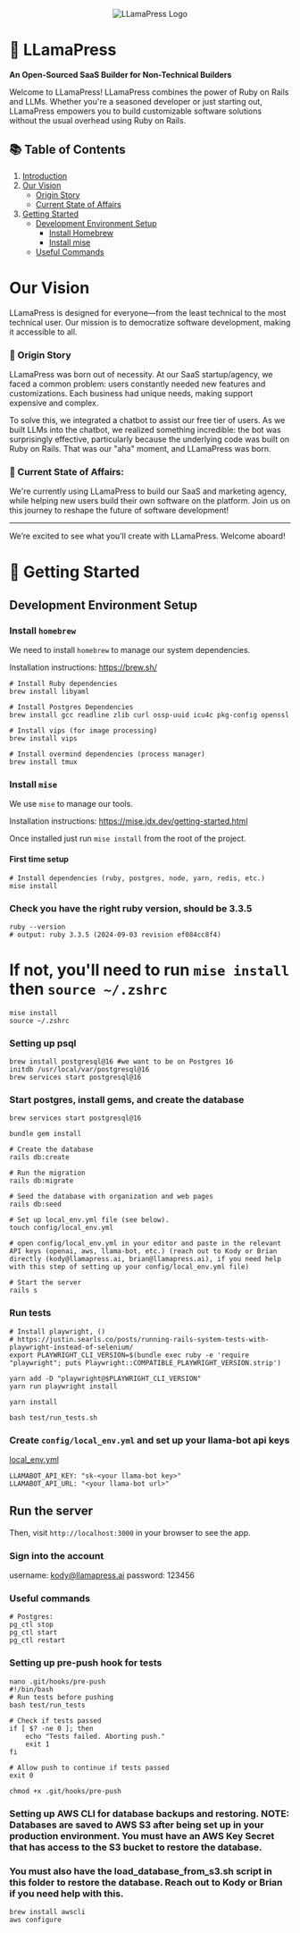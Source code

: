 <p align="center">
  <img src="https://service-jobs-images.s3.us-east-2.amazonaws.com/7rl98t1weu387r43il97h6ipk1l7" alt="LLamaPress Logo">
</p>

# 🦙 LLamaPress

**An Open-Sourced SaaS Builder for Non-Technical Builders**

Welcome to LLamaPress! LLamaPress combines the power of Ruby on Rails and LLMs. Whether you're a seasoned developer or just starting out, LLamaPress empowers you to build customizable software solutions without the usual overhead using Ruby on Rails.

## 📚 Table of Contents

1. [Introduction](#llamapress)
2. [Our Vision](#our-vision)
   - [Origin Story](#origin-story)
   - [Current State of Affairs](#current-state-of-affairs)
3. [Getting Started](#getting-started)
   - [Development Environment Setup](#development-environment-setup)
     - [Install Homebrew](#install-homebrew)
     - [Install mise](#install-mise)
   - [Useful Commands](#useful-commands)

# Our Vision

LLamaPress is designed for everyone—from the least technical to the most technical user. Our mission is to democratize software development, making it accessible to all.

### 🌱 Origin Story

LLamaPress was born out of necessity. At our SaaS startup/agency, we faced a common problem: users constantly needed new features and customizations. Each business had unique needs, making support expensive and complex.

To solve this, we integrated a chatbot to assist our free tier of users. As we built LLMs into the chatbot, we realized something incredible: the bot was surprisingly effective, particularly because the underlying code was built on Ruby on Rails. That was our "aha" moment, and LLamaPress was born.

### 🏁 Current State of Affairs:

We're currently using LLamaPress to build our SaaS and marketing agency, while helping new users build their own software on the platform. Join us on this journey to reshape the future of software development!

---

We’re excited to see what you’ll create with LLamaPress. Welcome aboard!

# 🚀 Getting Started

## Development Environment Setup

### Install `homebrew`

We need to install `homebrew` to manage our system dependencies.

Installation instructions: https://brew.sh/

```
# Install Ruby dependencies
brew install libyaml

# Install Postgres Dependencies
brew install gcc readline zlib curl ossp-uuid icu4c pkg-config openssl

# Install vips (for image processing)
brew install vips

# Install overmind dependencies (process manager)
brew install tmux
```

### Install `mise`

We use `mise` to manage our tools.

Installation instructions: https://mise.jdx.dev/getting-started.html

Once installed just run `mise install` from the root of the project.

#### First time setup

```
# Install dependencies (ruby, postgres, node, yarn, redis, etc.)
mise install
```

### Check you have the right ruby version, should be 3.3.5
```
ruby --version
# output: ruby 3.3.5 (2024-09-03 revision ef084cc8f4)
```

# If not, you'll need to run `mise install` then `source ~/.zshrc`
``` 
mise install
source ~/.zshrc
```

### Setting up psql

```
brew install postgresql@16 #we want to be on Postgres 16
initdb /usr/local/var/postgresql@16
brew services start postgresql@16
```


### Start postgres, install gems, and create the database
```
brew services start postgresql@16

bundle gem install 

# Create the database
rails db:create

# Run the migration
rails db:migrate

# Seed the database with organization and web pages
rails db:seed

# Set up local_env.yml file (see below). 
touch config/local_env.yml

# open config/local_env.yml in your editor and paste in the relevant API keys (openai, aws, llama-bot, etc.) (reach out to Kody or Brian directly (kody@llamapress.ai, brian@llamapress.ai), if you need help with this step of setting up your config/local_env.yml file)

# Start the server
rails s
```

### Run tests 
```
# Install playwright, () 
# https://justin.searls.co/posts/running-rails-system-tests-with-playwright-instead-of-selenium/
export PLAYWRIGHT_CLI_VERSION=$(bundle exec ruby -e 'require "playwright"; puts Playwright::COMPATIBLE_PLAYWRIGHT_VERSION.strip')

yarn add -D "playwright@$PLAYWRIGHT_CLI_VERSION"
yarn run playwright install

yarn install 

bash test/run_tests.sh
```

### Create `config/local_env.yml` and set up your llama-bot api keys
[local_env.yml](config/local_env.yml)
```
LLAMABOT_API_KEY: "sk-<your llama-bot key>"
LLAMABOT_API_URL: "<your llama-bot url>"
```

## Run the server
Then, visit `http://localhost:3000` in your browser to see the app.

### Sign into the account
username: kody@llamapress.ai
password: 123456

### Useful commands

```
# Postgres:
pg_ctl stop
pg_ctl start
pg_ctl restart
```

### Setting up pre-push hook for tests
```
nano .git/hooks/pre-push
#!/bin/bash
# Run tests before pushing
bash test/run_tests

# Check if tests passed
if [ $? -ne 0 ]; then
    echo "Tests failed. Aborting push."
    exit 1
fi

# Allow push to continue if tests passed
exit 0
```

```
chmod +x .git/hooks/pre-push
```

### Setting up AWS CLI for database backups and restoring. NOTE: Databases are saved to AWS S3 after being set up in your production environment. You must have an AWS Key Secret that has access to the S3 bucket to restore the database. 

### You must also have the load_database_from_s3.sh script in this folder to restore the database. Reach out to Kody or Brian if you need help with this. 

```
brew install awscli
aws configure
```